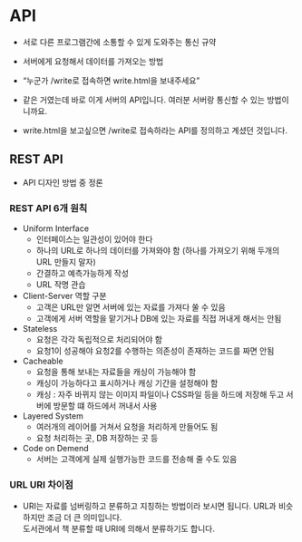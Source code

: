 # API
- 서로 다른 프로그램간에 소통할 수 있게 도와주는 통신 규약
- 서버에게 요청해서 데이터를 가져오는 방법

- “누군가 /write로 접속하면 write.html을 보내주세요” 
- 같은 거였는데 바로 이게 서버의 API입니다. 여러분 서버랑 통신할 수 있는 방법이니까요. 
- write.html을 보고싶으면 /write로 접속하라는 API를 정의하고 계셨던 것입니다. 

## REST API
- API 디자인 방법 중 정론

### REST API 6개 원칙
- Uniform Interface
  - 인터페이스는 일관성이 있어야 한다
  - 하나의 URL로 하나의 데이터를 가져와야 함 (하나를 가져오기 위해 두개의 URL 만들지 말자)
  - 간결하고 예측가능하게 작성
  - URL 작명 관습 
- Client-Server 역할 구분
  - 고객은 URL만 알면 서버에 있는 자료를 가져다 쑬 수 있음
  - 고객에게 서버 역할을 맡기거나 DB에 있는 자료를 직접 꺼내게 해서는 안됨
- Stateless
  - 요청은 각각 독립적으로 처리되어야 함
  - 요청1이 성공해야 요청2를 수행하는 의존성이 존재하는 코드를 짜면 안됨
- Cacheable
  - 요청을 통해 보내는 자료들을 캐싱이 가능해야 함
  - 캐싱이 가능하다고 표시하거나 캐싱 기간을 설정해야 함
  - 캐싱 : 자주 바뀌지 않는 이미지 파일이나 CSS파일 등을 하드에 저장해 두고 서버에 방문할 떄 하드에서 꺼내서 사용
- Layered System
  - 여러개의 레이어를 거쳐서 요청을 처리하게 만들어도 됨
  - 요청 처리하는 곳, DB 저장하는 곳 등
- Code on Demend
  - 서버는 고객에게 실제 실행가능한 코드를 전송해 줄 수도 있음

### URL URI 차이점
- URI는 자료를 넘버링하고 분류하고 지칭하는 방법이라 보시면 됩니다. URL과 비슷하지만 조금 더 큰 의미입니다.   
  도서관에서 책 분류할 때 URI에 의해서 분류하기도 합니다.  
  
  
  
  
  
  
  
  
  
  
  
  
  
  
  
  
